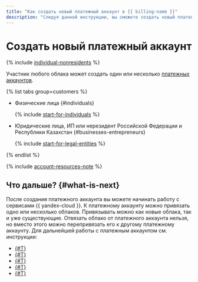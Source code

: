 ```yaml
---
title: "Как создать новый платежный аккаунт в {{ billing-name }}"
description: "Следуя данной инструкции, вы сможете создать новый платежный аккаунт." 
---
```


# Создать новый платежный аккаунт

{% include [individual-nonresidents](../../_includes/billing/individual-nonresidents.md) %}

Участник любого облака может создать один или несколько [платежных аккаунтов](../concepts/billing-account.md).

{% list tabs group=customers %}

- Физические лица {#individuals}

   {% include [start-for-individuals](../../_includes/billing/billing-account-create-individual.md) %}

- Юридические лица, ИП или нерезидент Российской Федерации и Республики Казахстан {#businesses-entrepreneurs}

   {% include [start-for-legal-entities](../../_includes/billing/billing-account-create-legal-entities.md) %}

{% endlist %}

{% include [account-resources-note](../_includes/account-resources-note.md) %}

## Что дальше? {#what-is-next}

После создания платежного аккаунта вы можете начинать работу с сервисами {{ yandex-cloud }}. К платежному аккаунту можно привязать одно или несколько облаков. Привязывать можно как новые облака, так и уже существующие. Отвязать облако от платежного аккаунта нельзя, но вместо этого можно перепривязать его к другому платежному аккаунту.
Для дальнейшей работы с платежным аккаунтом см. инструкции:

* [{#T}](change-data.md)
* [{#T}](get-data.md)
* [{#T}](pin-cloud.md)
* [{#T}](change-organization.md)
* [{#T}](delete-account.md)
